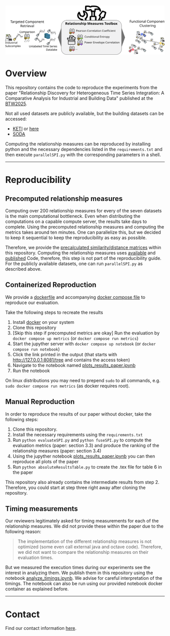 ![Concept](./plots/Concept.svg)
# Overview
This repository contains the code to reproduce the experiments from the paper
"Relationship Discovery for Heterogeneous Time Series Integration: A Comparative Analysis for Industrial and 
Building Data" published at the [BTW2025](https://btw2025.gi.de/).

Not all used datasets are publicly available, but the building datasets can be accessed:
- [KETI](https://www.kaggle.com/datasets/ranakrc/smart-building-system) or [here](https://github.com/MingzheWu418/Joint-Training)
- [SODA](https://github.com/MingzheWu418/Joint-Training/tree/main/colocation/rawdata/metadata/Soda)

Computing the relationship measures can be reproduced by installing python and the necessary dependencies
listed in the `requirements.txt` and then execute `parallelSPI.py` with the corresponding
parameters in a shell.

----
# Reproducibility

## Precomputed relationship measures
Computing over 200 relationship measures for every of the seven datasets is the main computational bottleneck. Even when
distributing the computations on a capable compute server, the results take days to complete. Using the precomputed
relationship measures and computing the metrics takes around ten minutes. One can parallelize this, but we decided to
keep it sequential to keep the reproducibility as easy as possible.

Therefore, we provide the [precalculated similarity/distance matrices](./measurements) within this repository. Computing the relationship
measures uses [available](https://github.com/DynamicsAndNeuralSystems/pyspi) and
[published](https://arxiv.org/abs/2201.11941) Code, therefore, this step is not part of the reproducibility guide. For
the publicly available datasets, one can run `parallelSPI.py` as described above.

## Containerized Reproduction

We provide a [dockerfile](./Dockerfile) and accompanying [docker compose file](./compose.yaml) to reproduce our
evaluation.

Take the following steps to recreate the results
1. Install [docker](https://docs.docker.com/get-started/get-docker/) on your system
2. Clone this repository
3. [Skip this step if precomputed metrics are okay] Run the evaluation by `docker compose up metrics` (or `docker compose run metrics`)
4. Start the jupyther server with `docker compose up notebook` (or `docker compose run notebook`)
5. Click the link printed in the output (that starts with http://127.0.0.1:8081/tree and contains the access token)
6. Navigate to the notebook named [plots_results_paper.ipynb](./plots_results_paper.ipynb)
7. Run the notebook

On linux distributions you may need to prepend `sudo` to all commands, e.g. `sudo docker compose run metrics` 
(as docker requires root).

## Manual Reproduction
In order to reproduce the results of our paper without docker, take the following steps:
1. Clone this repository.
2. Install the necessary requirements using the `requirements.txt`
3. Run `python evaluateSPI.py` and `python fuseSPI.py` to compute the evaluation metrics (paper: section 3.3) and produce the ranking of the relationship measures (paper: section 3.4)
4. Using the jupyther notebook [plots_results_paper.ipynb](./plots_results_paper.ipynb) you can then reproduce all plots of the paper
5. Run `python absoluteResultsTable.py` to create the .tex file for table 6 in the paper

This repository also already contains the intermediate results from step 2. Therefore, you could start at step three
right away after cloning the repository.

## Timing measurements
Our reviewers legitimately asked for timing measurements for each of the relationship measures. We did not provide these
within the paper due to the following reason:
> The implementation of the different relationship measures is not optimized (some even call external java and 
> octave code). Therefore, we did not want to compare the relationship measures on their evaluation times.

But we measured the execution times during our experiments see the interest in analyzing them. We publish them in
this repository using the notebook [analyze_timings.ipynb](./analyze_timings.ipynb). We advise for careful
interpretation of the timings. The notebook can also be run using our provided notebook docker container as explained
before.

----
# Contact
Find our contact information [here](https://www.cs6.tf.fau.eu/person/lucas-weber/).